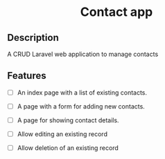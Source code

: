 <h1 align="center">Contact app</h1>

## Description
A CRUD Laravel web application to manage contacts

## Features
- [ ] An index page with a list of existing contacts.

- [ ] A page with a form for adding new contacts.

- [ ] A page for showing contact details.

- [ ] Allow editing an existing record

- [ ] Allow deletion of an existing record
